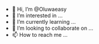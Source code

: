 - 👋 Hi, I’m @Oluwaeasy
- 👀 I’m interested in ...
- 🌱 I’m currently learning ...
- 💞️ I’m looking to collaborate on ...
- 📫 How to reach me ...

<!---
Oluwaeasy/Oluwaeasy is a ✨ special ✨ repository because its `README.md` (this file) appears on your GitHub profile.
You can click the Preview link to take a look at your changes.
--->
